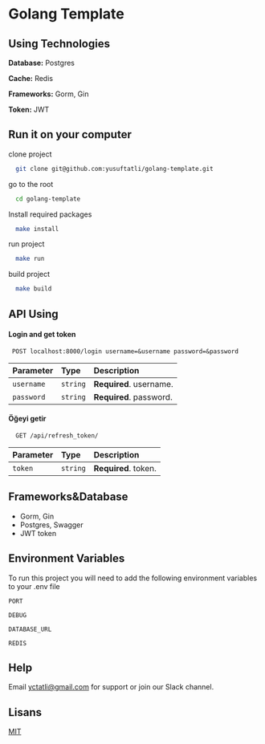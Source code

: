 
# Golang Template




## Using Technologies

**Database:** Postgres

**Cache:** Redis

**Frameworks:** Gorm, Gin

**Token:** JWT

  
## Run it on your computer 

clone project

```bash
  git clone git@github.com:yusuftatli/golang-template.git
```

go to the root

```bash
  cd golang-template
```

Install required packages

```bash
  make install
```

run project

```bash
  make run
```
build project

```bash
  make build
```

  
## API Using

#### Login and get token 

```http
 POST localhost:8000/login username=&username password=&password
```

| Parameter | Type     | Description                |
| :-------- | :------- | :------------------------- |
| `username` | `string` | **Required**. username. |
| `password` | `string` | **Required**. password. |

#### Öğeyi getir

```http
  GET /api/refresh_token/
```

| Parameter | Type     | Description                |
| :-------- | :------- | :------------------------- |
| `token` | `string` | **Required**. token. |

  
## Frameworks&Database

- Gorm, Gin
- Postgres, Swagger
- JWT token

  
## Environment Variables

To run this project you will need to add the following environment variables to your .env file

`PORT`

`DEBUG`

`DATABASE_URL`

`REDIS`

  
## Help

Email yctatli@gmail.com for support or join our Slack channel.
  
## Lisans

[MIT](https://choosealicense.com/licenses/mit/)

  